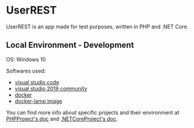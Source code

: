 # UserREST

UserREST is an app made for test purposes, written in PHP and .NET Core.

## Local Environment - Development
OS: Windows 10

Softwares used:
 - [visual studio code](https://code.visualstudio.com/)
 - [visual studio 2019 community](https://visualstudio.microsoft.com/pt-br/vs)
 - [docker](https://www.docker.com/)
 - [docker-lamp image](https://github.com/mattrayner/docker-lamp)


You can find more info about specific projects and their environment at [PHPProject's doc](PHPProject/README.md) and [.NETCoreProject's doc](NETCoreProject/README.md).